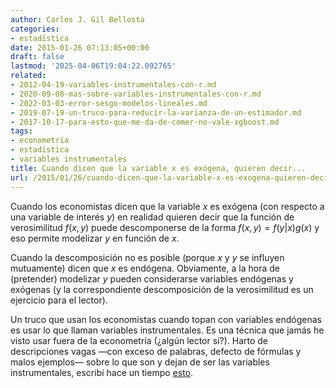 ```yaml
---
author: Carlos J. Gil Bellosta
categories:
- estadística
date: 2015-01-26 07:13:05+00:00
draft: false
lastmod: '2025-04-06T19:04:22.092765'
related:
- 2012-04-19-variables-instrumentales-con-r.md
- 2020-09-08-mas-sobre-variables-instrumentales-con-r.md
- 2022-03-03-error-sesgo-modelos-lineales.md
- 2019-07-19-un-truco-para-reducir-la-varianza-de-un-estimador.md
- 2017-10-17-para-esto-que-me-da-de-comer-no-vale-xgboost.md
tags:
- econometría
- estadística
- variables instrumentales
title: Cuando dicen que la variable x es exógena, quieren decir...
url: /2015/01/26/cuando-dicen-que-la-variable-x-es-exogena-quieren-decir/
---
```


Cuando los economistas dicen que la variable $x$ es exógena (con respecto a una variable de interés $y$) en realidad quieren decir que la función de verosimilitud $f(x,y)$ puede descomponerse de la forma $f(x,y) = f(y|x) g(x)$ y eso permite modelizar $y$ en función de $x$.

Cuando la descomposición no es posible (porque $x$ y $y$ se influyen mutuamente) dicen que $x$ es endógena. Obviamente, a la hora de (pretender) modelizar $y$ pueden considerarse variables endógenas y exógenas (y la correspondiente descomposición de la verosimilitud es un ejercicio para el lector).

Un truco que usan los economistas cuando topan con variables endógenas es usar lo que llaman variables instrumentales. Es una técnica que jamás he visto usar fuera de la econometría (¿algún lector sí?). Harto de descripciones vagas —con exceso de palabras, defecto de fórmulas y malos ejemplos— sobre lo que son y dejan de ser las variables instrumentales, escribí hace un tiempo [esto](https://datanalytics.com/2012/04/19/variables-instrumentales-con-r/).